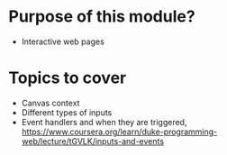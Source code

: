 # Purpose of this module?

- Interactive web pages


# Topics to cover

- Canvas context
- Different types of inputs
- Event handlers and when they are triggered,
  https://www.coursera.org/learn/duke-programming-web/lecture/tGVLK/inputs-and-events
